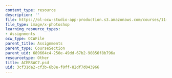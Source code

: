 ```yaml
---
content_type: resource
description: ''
file: https://ol-ocw-studio-app-production.s3.amazonaws.com/courses/11-123-big-plans-and-mega-urban-landscapes-spring-2014/3cf31da2cf3b6b8ef0ff82df7d043966_ACERSAC7.psd
file_type: image/x-photoshop
learning_resource_types:
- Assignments
ocw_type: OCWFile
parent_title: Assignments
parent_type: CourseSection
parent_uid: 689664c4-250e-49dd-67b2-90856f8b796a
resourcetype: Other
title: ACERSAC7.psd
uid: 3cf31da2-cf3b-6b8e-f0ff-82df7d043966
---
```

